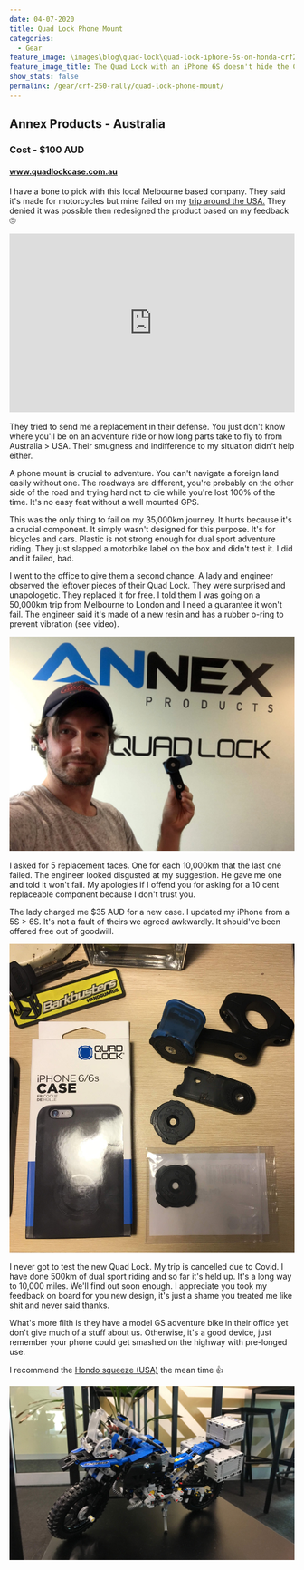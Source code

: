 ```yaml
---
date: 04-07-2020
title: Quad Lock Phone Mount
categories:
  - Gear
feature_image: \images\blog\quad-lock\quad-lock-iphone-6s-on-honda-crf250-rally
feature_image_title: The Quad Lock with an iPhone 6S doesn't hide the CRF250 Rally instrument panel 👌
show_stats: false
permalink: /gear/crf-250-rally/quad-lock-phone-mount/
---
```

<h2>Annex Products - Australia</h2>
<h3>Cost - $100 AUD</h3>
<h4>
  <a href="https://www.quadlockcase.com.au/">www.quadlockcase.com.au</a>
</h4>
<p>
  I have a bone to pick with this local Melbourne based company. They said it's made for motorcycles but mine failed on my <a href="{% post_url 2018-11-03-usa-tour %}">
  trip around the USA.</a> They denied it was possible then redesigned the product based on my feedback 🙄
</p>

<iframe width="100%" height="315" src="https://www.youtube.com/embed/lU8CZgYAmo8" frameborder="0" allow="accelerometer; autoplay; encrypted-media; gyroscope; picture-in-picture" allowfullscreen></iframe>

<p>
  They tried to send me a replacement in their defense. You just don't know where you'll be on an adventure ride or how long parts take to fly to from Australia > USA. Their smugness and indifference to my situation didn't help either.
</p>

<p>
  A phone mount is crucial to adventure. You can't navigate a foreign land easily without one. The roadways are different, you're probably on the other side of the road and trying hard not to die while you're lost 100% of the time. It's no easy feat without a well mounted GPS.
</p>

<p>
  This was the only thing to fail on my 35,000km journey. It hurts because it's a crucial component. It simply wasn't designed for this purpose. It's for bicycles and cars. Plastic is not strong enough for dual sport adventure riding. They just slapped a motorbike label on the box and didn't test it. I did and it failed, bad. 
</p>

<p>
  I went to the office to give them a second chance. A lady and engineer observed the leftover pieces of their Quad Lock. They were surprised and unapologetic. They replaced it for free. I told them I was going on a 50,000km trip from Melbourne to London and I need a guarantee it won't fail. The engineer said it's made of a new resin and has a rubber o-ring to prevent vibration (see video).
</p>

<picture>
  <source srcset="images\blog\quad-lock\dylan-george-field-outside-the-quad-lock-office-melbourne.webp">
  <img src="images\blog\quad-lock\dylan-george-field-outside-the-quad-lock-office-melbourne.jpg" alt="Dylan George Field outside the Quad Lock office" />
</picture>

<p>
  I asked for 5 replacement faces. One for each 10,000km that the last one failed. The engineer looked disgusted at my suggestion. He gave me one and told it won't fail. My apologies if I offend you for asking for a 10 cent replaceable component because I don't trust you.
</p>

<p>
  The lady charged me $35 AUD for a new case. I updated my iPhone from a 5S > 6S. It's not a fault of theirs we agreed awkwardly. It should've been offered free out of goodwill.
</p>

<picture>
  <source srcset="\images\blog\quad-lock\new-and-old-parts-of-the-quad-lock.webp">
  <img src="\images\blog\quad-lock\new-and-old-parts-of-the-quad-lock.jpg" alt="The new and remains of my old Quad Lock" />
</picture>

<p>
  I never got to test the new Quad Lock. My trip is cancelled due to Covid. I have done 500km of dual sport riding and so far it's held up. It's a long way to 10,000 miles. We'll find out soon enough. I appreciate you took my feedback on board for you new design, it's just a shame you treated me like shit and never said thanks.
</p>

<p>
  What's more filth is they have a model GS adventure bike in their office yet don't give much of a stuff about us. Otherwise, it's a good device, just remember your phone could get smashed on the highway with pre-longed use.
</p>

<p>
  I recommend the <a href="https://shop-hondogarage.com/products/perfect-squeeze-phone-mount" target="_blank">Hondo squeeze (USA)</a> the mean time 👍
</p>

<picture>
  <source srcset="\images\blog\quad-lock\a-lego-bmw-gs-at-the-quad-lock-office.webp">
  <img src="\images\blog\quad-lock\a-lego-bmw-gs-at-the-quad-lock-office.jpg" alt="A lego BMW 1200GS at the Quad Lock office" />
</picture>

